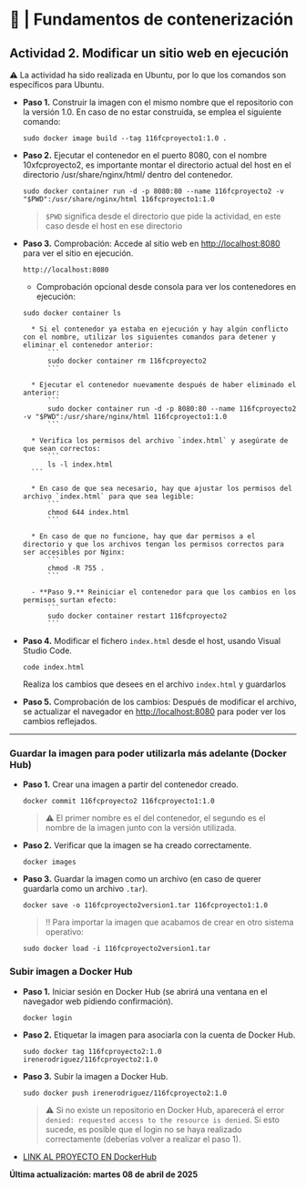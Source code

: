 # 🐳 | Fundamentos de contenerización

## Actividad 2. Modificar un sitio web en ejecución
⚠️ La actividad ha sido realizada en Ubuntu, por lo que los comandos son específicos para Ubuntu.

- **Paso 1.** Construir la imagen con el mismo nombre que el repositorio con la versión 1.0. En caso de no estar construida, se emplea el siguiente comando:
    ```
    sudo docker image build --tag 116fcproyecto1:1.0 .
    ```

- **Paso 2.**  Ejecutar el contenedor en el puerto 8080, con el nombre 10xfcproyecto2, es importante montar el directorio actual del host en el directorio /usr/share/nginx/html/ dentro del contenedor.
    ```
    sudo docker container run -d -p 8080:80 --name 116fcproyecto2 -v "$PWD":/usr/share/nginx/html 116fcproyecto1:1.0
    ```
    > `$PWD` significa desde el directorio que pide la actividad, en este caso desde el host en ese directorio 

- **Paso 3.** Comprobación: Accede al sitio web en [http://localhost:8080](http://localhost:8080) para ver el sitio en ejecución.
    ```
    http://localhost:8080
    ```

    * Comprobación opcional desde consola para ver los contenedores en ejecución:
    ```
    sudo docker container ls
    ```

        * Si el contenedor ya estaba en ejecución y hay algún conflicto con el nombre, utilizar los siguientes comandos para detener y eliminar el contenedor anterior:
            ```
            sudo docker container rm 116fcproyecto2
            ```

        * Ejecutar el contenedor nuevamente después de haber eliminado el anterior:
            ```
            sudo docker container run -d -p 8080:80 --name 116fcproyecto2 -v "$PWD":/usr/share/nginx/html 116fcproyecto1:1.0
            ```

        * Verifica los permisos del archivo `index.html` y asegúrate de que sean correctos:
            ```
            ls -l index.html
        ```

        * En caso de que sea necesario, hay que ajustar los permisos del archivo `index.html` para que sea legible:
            ```
            chmod 644 index.html
            ```

        * En caso de que no funcione, hay que dar permisos a el directorio y que los archivos tengan los permisos correctos para ser accesibles por Nginx:
            ```
            chmod -R 755 .
            ```

        - **Paso 9.** Reiniciar el contenedor para que los cambios en los permisos surtan efecto:
            ```
            sudo docker container restart 116fcproyecto2
            ```

- **Paso 4.** Modificar el fichero `index.html` desde el host, usando Visual Studio Code.
    ```
    code index.html
    ```

    Realiza los cambios que desees en el archivo `index.html` y guardarlos

- **Paso 5.** Comprobación de los cambios: Después de modificar el archivo, se actualizar el navegador en [http://localhost:8080](http://localhost:8080) para poder ver los cambios reflejados.

---

### Guardar la imagen para poder utilizarla más adelante (Docker Hub)

- **Paso 1.** Crear una imagen a partir del contenedor creado.
    ```
    docker commit 116fcproyecto2 116fcproyecto1:1.0
    ```
    > ⚠️ El primer nombre es el del contenedor, el segundo es el nombre de la imagen junto con la versión utilizada.

- **Paso 2.** Verificar que la imagen se ha creado correctamente.
    ```
    docker images
    ```

- **Paso 3.** Guardar la imagen como un archivo (en caso de querer guardarla como un archivo `.tar`).
    ```
    docker save -o 116fcproyecto2version1.tar 116fcproyecto1:1.0
    ```

    > ‼️ Para importar la imagen que acabamos de crear en otro sistema operativo:
    ```
    sudo docker load -i 116fcproyecto2version1.tar
    ```

### Subir imagen a Docker Hub

- **Paso 1.** Iniciar sesión en Docker Hub (se abrirá una ventana en el navegador web pidiendo confirmación).
    ```
    docker login
    ```

- **Paso 2.** Etiquetar la imagen para asociarla con la cuenta de Docker Hub.
    ```
    sudo docker tag 116fcproyecto2:1.0 irenerodriguez/116fcproyecto2:1.0
    ```

- **Paso 3.** Subir la imagen a Docker Hub.
    ```
    sudo docker push irenerodriguez/116fcproyecto2:1.0
    ```

    > ⚠️ Si no existe un repositorio en Docker Hub, aparecerá el error `denied: requested access to the resource is denied`. Si esto sucede, es posible que el login no se haya realizado correctamente (deberías volver a realizar el paso 1).

* [LINK AL PROYECTO EN DockerHub](https://hub.docker.com/r/irenerodriguez/116fcproyecto2)

**Última actualización: martes 08 de abril de 2025**
